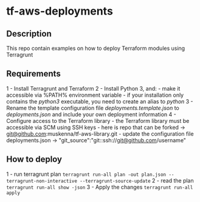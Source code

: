 # tf-aws-deployments

## Description
This repo contain examples on how to deploy Terraform modules using Terragrunt

## Requirements

1 - Install Terragrunt and Terraform
2 - Install Python 3, and:
    - make it accessible via %PATH% environment variable
    - if your installation only contains the *python3* executable, you need to create an alias to *python*
3 - Rename the template configuration file *deployments.template.json* to *deployments.json* and include your own deployment information
4 - Configure access to the Terraform library
    - the Terraform library must be accessible via SCM using SSH keys
    - here is repo that can be forked -> git@github.com:muskenna/tf-aws-library.git
    - update the configuration file deployments.json ->  "git_source":"git::ssh://git@github.com/username"

## How to deploy
1 - run terragrunt plan
`terragrunt run-all plan -out plan.json --terragrunt-non-interactive --terragrunt-source-update`
2 - read the plan
 `terragrunt run-all show -json`
3 - Apply the changes
`terragrunt run-all apply`